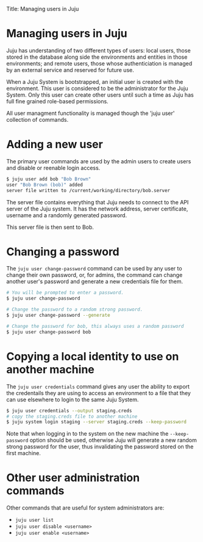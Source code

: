 Title: Managing users in Juju

# Managing users in Juju

Juju has understanding of two different types of users:
local users, those stored in the database along side the environments and
entities in those environments; and remote users, those whose authenticiation
is managed by an external service and reserved for future use.

When a Juju System is bootstrapped, an initial user is created with the 
environment. This user is considered to be the administrator for the Juju
System. Only this user can create other users until such a time as Juju has
full fine grained role-based permissions.

All user managment functionality is managed though the 'juju user' collection
of commands.

# Adding a new user

The primary user commands are used by the admin users to create users and
disable or reenable login access.

```bash
$ juju user add bob "Bob Brown"
user "Bob Brown (bob)" added
server file written to /current/working/directory/bob.server
```

The server file contains everything that Juju needs to connect to the API
server of the Juju system. It has the network address, server certificate,
username and a randomly generated password.

This server file is then sent to Bob.

# Changing a password

The `juju user change-password` command can be used by any user to change
their own password, or, for admins, the command can change another user's
password and generate a new credentials file for them.

```bash
# You will be prompted to enter a password.
$ juju user change-password

# Change the password to a random strong password.
$ juju user change-password --generate

# Change the password for bob, this always uses a random password
$ juju user change-password bob
```

# Copying a local identity to use on another machine

The `juju user credentials` command gives any user the ability to export the
credentails they are using to access an environment to a file that they can
use elsewhere to login to the same Juju System.

```bash
$ juju user credentials --output staging.creds
# copy the staging.creds file to another machine
$ juju system login staging --server staging.creds --keep-password
```

Note that when logging in to the system on the new machine the `--keep-
password` option should be used, otherwise Juju will generate a new random
strong password for the user, thus invalidating the password stored on the
first machine.

# Other user administration commands

Other commands that are useful for system administrators are:

  - `juju user list`
  - `juju user disable <username>`
  - `juju user enable <username>`

